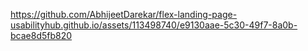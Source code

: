 


https://github.com/AbhijeetDarekar/flex-landing-page-usabilityhub.github.io/assets/113498740/e9130aae-5c30-49f7-8a0b-bcae8d5fb820

